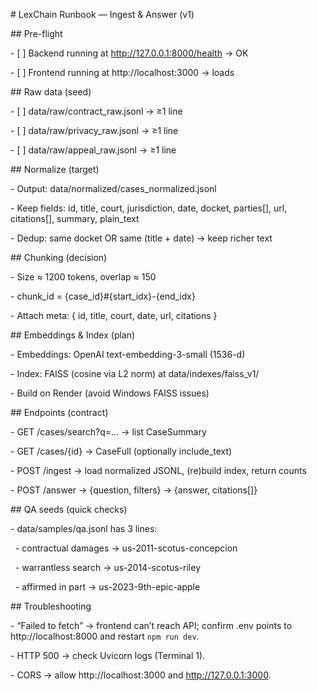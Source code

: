 \# LexChain Runbook — Ingest \& Answer (v1)



\## Pre-flight

\- \[ ] Backend running at http://127.0.0.1:8000/health → OK

\- \[ ] Frontend running at http://localhost:3000 → loads



\## Raw data (seed)

\- \[ ] data/raw/contract\_raw.jsonl → ≥1 line

\- \[ ] data/raw/privacy\_raw.jsonl → ≥1 line

\- \[ ] data/raw/appeal\_raw.jsonl → ≥1 line



\## Normalize (target)

\- Output: data/normalized/cases\_normalized.jsonl

\- Keep fields: id, title, court, jurisdiction, date, docket, parties\[], url, citations\[], summary, plain\_text

\- Dedup: same docket OR same (title + date) → keep richer text



\## Chunking (decision)

\- Size ≈ 1200 tokens, overlap ≈ 150

\- chunk\_id = {case\_id}#{start\_idx}-{end\_idx}

\- Attach meta: { id, title, court, date, url, citations }



\## Embeddings \& Index (plan)

\- Embeddings: OpenAI text-embedding-3-small (1536-d)

\- Index: FAISS (cosine via L2 norm) at data/indexes/faiss\_v1/

\- Build on Render (avoid Windows FAISS issues)



\## Endpoints (contract)

\- GET /cases/search?q=… → list CaseSummary

\- GET /cases/{id} → CaseFull (optionally include\_text)

\- POST /ingest → load normalized JSONL, (re)build index, return counts

\- POST /answer → {question, filters} → {answer, citations\[]}



\## QA seeds (quick checks)

\- data/samples/qa.jsonl has 3 lines:

&nbsp; - contractual damages → us-2011-scotus-concepcion

&nbsp; - warrantless search → us-2014-scotus-riley

&nbsp; - affirmed in part → us-2023-9th-epic-apple



\## Troubleshooting

\- “Failed to fetch” → frontend can’t reach API; confirm .env points to http://localhost:8000 and restart `npm run dev`.

\- HTTP 500 → check Uvicorn logs (Terminal 1).

\- CORS → allow http://localhost:3000 and http://127.0.0.1:3000.



